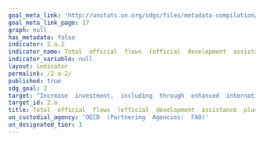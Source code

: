 ```yaml
---
goal_meta_link: 'http://unstats.un.org/sdgs/files/metadata-compilation/Metadata-Goal-2.pdf'
goal_meta_link_page: 17
graph: null
has_metadata: false
indicator: 2.a.2
indicator_name: Total  official  flows  (official  development  assistance  plus  other  official  flows)  to  the  agriculture  sector
indicator_variable: null
layout: indicator
permalink: /2-a-2/
published: true  
sdg_goal: 2
target: "Increase  investment,  including  through  enhanced  international  cooperation,  in  rural  infrastructure,  agricultural  research  and  extension  services,  technology  development  and  plant  and  livestock  gene  banks  in  order  to  enhance  agricultural  productive  capacity  in  developing  countries,  in  particular  least  developed  countries"
target_id: 2.a
title: Total  official  flows  (official  development  assistance  plus  other  official  flows)  to  the  agriculture  sector
un_custodial_agency: 'OECD  (Partnering  Agencies:  FAO)'
un_designated_tier: 1
---
```

